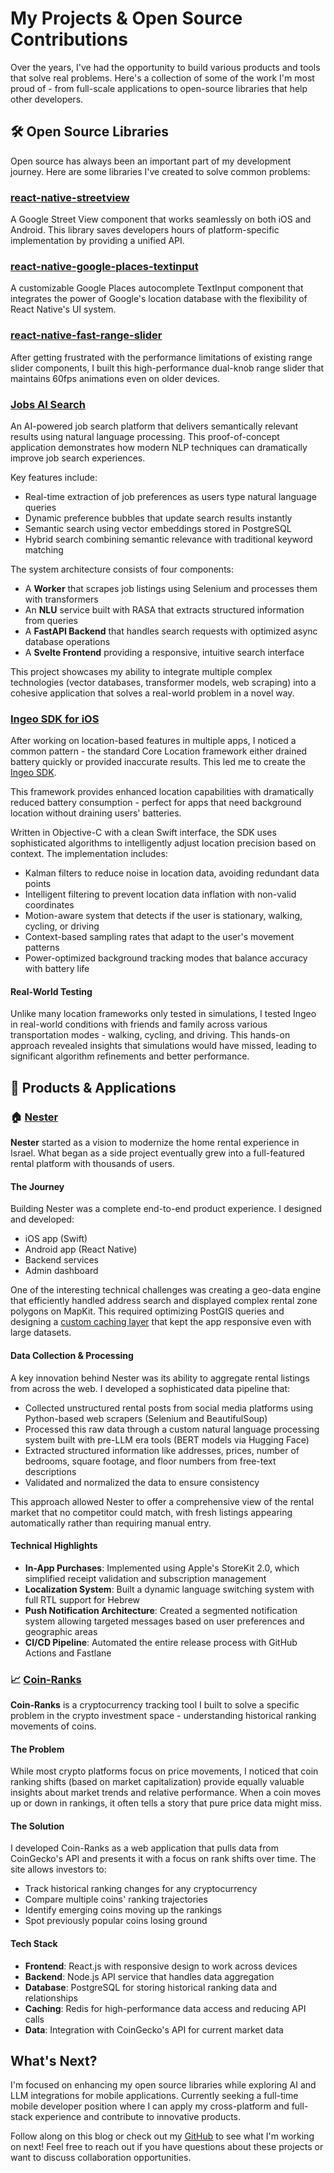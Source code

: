# My Projects & Open Source Contributions

Over the years, I've had the opportunity to build various products and tools that solve real problems. Here's a collection of some of the work I'm most proud of - from full-scale applications to open-source libraries that help other developers.

## 🛠️ Open Source Libraries

Open source has always been an important part of my development journey. Here are some libraries I've created to solve common problems:

### [react-native-streetview](https://github.com/nesterapp/react-native-streetview)

A Google Street View component that works seamlessly on both iOS and Android. This library saves developers hours of platform-specific implementation by providing a unified API.

### [react-native-google-places-textinput](https://github.com/amitpdev/react-native-google-places-textinput)

A customizable Google Places autocomplete TextInput component that integrates the power of Google's location database with the flexibility of React Native's UI system.

### [react-native-fast-range-slider](https://github.com/amitpdev/react-native-fast-range-slider)

After getting frustrated with the performance limitations of existing range slider components, I built this high-performance dual-knob range slider that maintains 60fps animations even on older devices.

### [Jobs AI Search](https://github.com/amitpdev/jobs-ai-search)

An AI-powered job search platform that delivers semantically relevant results using natural language processing. This proof-of-concept application demonstrates how modern NLP techniques can dramatically improve job search experiences.

Key features include:
- Real-time extraction of job preferences as users type natural language queries
- Dynamic preference bubbles that update search results instantly
- Semantic search using vector embeddings stored in PostgreSQL 
- Hybrid search combining semantic relevance with traditional keyword matching

The system architecture consists of four components:
- A **Worker** that scrapes job listings using Selenium and processes them with transformers
- An **NLU** service built with RASA that extracts structured information from queries
- A **FastAPI Backend** that handles search requests with optimized async database operations
- A **Svelte Frontend** providing a responsive, intuitive search interface

This project showcases my ability to integrate multiple complex technologies (vector databases, transformer models, web scraping) into a cohesive application that solves a real-world problem in a novel way.

### [Ingeo SDK for iOS](https://github.com/IngeoSDK/ingeo-ios-sdk)

After working on location-based features in multiple apps, I noticed a common pattern - the standard Core Location framework either drained battery quickly or provided inaccurate results. This led me to create the [Ingeo SDK](https://github.com/IngeoSDK/ingeo-ios-sdk).

This framework provides enhanced location capabilities with dramatically reduced battery consumption - perfect for apps that need background location without draining users' batteries.

Written in Objective-C with a clean Swift interface, the SDK uses sophisticated algorithms to intelligently adjust location precision based on context. The implementation includes:

- Kalman filters to reduce noise in location data, avoiding redundant data points
- Intelligent filtering to prevent location data inflation with non-valid coordinates
- Motion-aware system that detects if the user is stationary, walking, cycling, or driving
- Context-based sampling rates that adapt to the user's movement patterns
- Power-optimized background tracking modes that balance accuracy with battery life

#### Real-World Testing

Unlike many location frameworks only tested in simulations, I tested Ingeo in real-world conditions with friends and family across various transportation modes - walking, cycling, and driving. This hands-on approach revealed insights that simulations would have missed, leading to significant algorithm refinements and better performance.

## 🚀 Products & Applications

### 🏠 [Nester](https://nester.co.il)

**Nester** started as a vision to modernize the home rental experience in Israel. What began as a side project eventually grew into a full-featured rental platform with thousands of users.

#### The Journey

Building Nester was a complete end-to-end product experience. I designed and developed:

- iOS app (Swift)
- Android app (React Native)
- Backend services
- Admin dashboard

One of the interesting technical challenges was creating a geo-data engine that efficiently handled address search and displayed complex rental zone polygons on MapKit. This required optimizing PostGIS queries and designing a [custom caching layer](/ios-cache-handler) that kept the app responsive even with large datasets.

#### Data Collection & Processing

A key innovation behind Nester was its ability to aggregate rental listings from across the web. I developed a sophisticated data pipeline that:

- Collected unstructured rental posts from social media platforms using Python-based web scrapers (Selenium and BeautifulSoup)
- Processed this raw data through a custom natural language processing system built with pre-LLM era tools (BERT models via Hugging Face)
- Extracted structured information like addresses, prices, number of bedrooms, square footage, and floor numbers from free-text descriptions
- Validated and normalized the data to ensure consistency

This approach allowed Nester to offer a comprehensive view of the rental market that no competitor could match, with fresh listings appearing automatically rather than requiring manual entry.

#### Technical Highlights

- **In-App Purchases**: Implemented using Apple's StoreKit 2.0, which simplified receipt validation and subscription management
- **Localization System**: Built a dynamic language switching system with full RTL support for Hebrew
- **Push Notification Architecture**: Created a segmented notification system allowing targeted messages based on user preferences and geographic areas
- **CI/CD Pipeline**: Automated the entire release process with GitHub Actions and Fastlane

### 📈 [Coin-Ranks](https://coin-ranks.com)

**Coin-Ranks** is a cryptocurrency tracking tool I built to solve a specific problem in the crypto investment space - understanding historical ranking movements of coins.

#### The Problem

While most crypto platforms focus on price movements, I noticed that coin ranking shifts (based on market capitalization) provide equally valuable insights about market trends and relative performance. When a coin moves up or down in rankings, it often tells a story that pure price data might miss.

#### The Solution

I developed Coin-Ranks as a web application that pulls data from CoinGecko's API and presents it with a focus on rank shifts over time. The site allows investors to:

- Track historical ranking changes for any cryptocurrency
- Compare multiple coins' ranking trajectories
- Identify emerging coins moving up the rankings
- Spot previously popular coins losing ground

#### Tech Stack

- **Frontend**: React.js with responsive design to work across devices
- **Backend**: Node.js API service that handles data aggregation
- **Database**: PostgreSQL for storing historical ranking data and relationships
- **Caching**: Redis for high-performance data access and reducing API calls
- **Data**: Integration with CoinGecko's API for current market data

## What's Next?

I'm focused on enhancing my open source libraries while exploring AI and LLM integrations for mobile applications. Currently seeking a full-time mobile developer position where I can apply my cross-platform and full-stack experience and contribute to innovative products.

Follow along on this blog or check out my [GitHub](https://github.com/amitpdev) to see what I'm working on next! Feel free to reach out if you have questions about these projects or want to discuss collaboration opportunities.